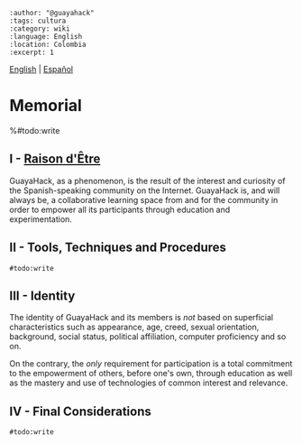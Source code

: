 ```{post} 2023-07-17
:author: "@guayahack"
:tags: cultura
:category: wiki
:language: English
:location: Colombia
:excerpt: 1
```
[English](/community/memorial-en.md) | [Español](/community/memorial.md) 

# Memorial

%#todo:write

## I - [Raison d'Être](https://en.wiktionary.org/wiki/raison_d%27%C3%AAtre)

GuayaHack, as a phenomenon, is the result of the interest and curiosity of the Spanish-speaking community on the Internet. GuayaHack is, and will always be, a collaborative learning space from and for the community in order to empower all its participants through education and experimentation.

## II - Tools, Techniques and Procedures

`#todo:write`

## III - Identity

The identity of GuayaHack and its members is _*not*_ based on superficial characteristics such as appearance, age, creed, sexual orientation, background, social status, political affiliation, computer proficiency and so on. 

On the contrary, the _*only*_ requirement for participation is a total commitment to the empowerment of others, before one's own, through education as well as the mastery and use of technologies of common interest and relevance.

## IV - Final Considerations

`#todo:write`




